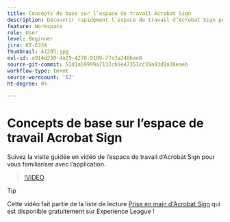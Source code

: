 ```yaml
---
title: Concepts de base sur l’espace de travail Acrobat Sign
description: Découvrir rapidement l’espace de travail d’Acrobat Sign pour prendre en main votre application
feature: Workspace
role: User
level: Beginner
jira: KT-6334
thumbnail: 41205.jpg
exl-id: a914d230-da29-4278-9189-77e3a2486ae8
source-git-commit: 51d1a59999a7132cb6e47351cc39a93d9a38eaeb
workflow-type: tm+mt
source-wordcount: '57'
ht-degree: 0%

---
```


# Concepts de base sur l’espace de travail Acrobat Sign

Suivez la visite guidée en vidéo de l’espace de travail d’Acrobat Sign pour vous familiariser avec l’application.

>[!VIDEO](https://video.tv.adobe.com/v/41205?quality=12&learn=on&hidetitle=true)

>[!TIP]
>
>Cette vidéo fait partie de la liste de lecture [Prise en main d&#39;Acrobat Sign](https://experienceleague.adobe.com/fr/playlists/acrobat-sign-get-started-business-users) qui est disponible gratuitement sur Experience League !

